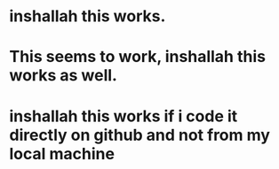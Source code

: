 # inshallah this works.
# This seems to work, inshallah this works as well.
# inshallah this works if i code it directly on github and not from my local machine

